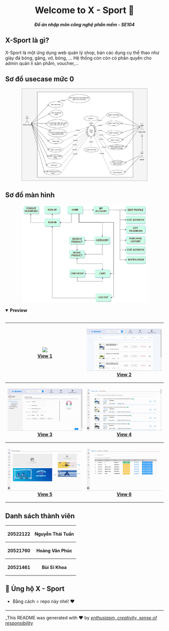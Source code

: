 <h1 align="center">Welcome to X - Sport 👋</h1>
<h5 align="center"> Đồ án nhập môn công nghệ phần mềm - SE104 </h5>

##  X-Sport là gì?
X-Sport là một ứng dụng web quản lý shop, bán các dụng cụ thể thao như giày đá bóng, găng, vớ, bóng, ... Hệ thống còn còn có phân quyền cho admin quản lí sản phẩm, voucher,...

##  Sơ đồ usecase mức 0
<p align="center">
  <img width="400" src="https://github.com/bskhoa/resource/blob/main/x-sport/img/01_usecase_level_0.png"/>
  
</p>

##  Sơ đồ màn hình
<p align="center">
  <img width="400" src="https://github.com/bskhoa/resource/blob/main/x-sport/img/02_sodolienketmanhinh.png"/>
  
</p>
<details open>
<summary><strong>Preview</strong></summary> <br>
<table style="width:100%">
<tr>
    <th> <p align="center">
       <img src="https://github.com/bskhoa/resource/blob/main/x-sport/gif/01.gif"><br>
       <a href="https://github.com/bskhoa/Clothnest">View 1</a>
    </p> </th>
    <th> <p align="center">
       <img src="https://github.com/bskhoa/resource/blob/main/x-sport/gif/02.gif"><br>
       <a href="https://github.com/bskhoa/Clothnest">View 2</a>
    </p> </th>
</tr>
<tr>
    <th> <p align="center">
       <img src="https://github.com/bskhoa/resource/blob/main/x-sport/gif/03.gif"><br>
       <a href="https://github.com/bskhoa/Clothnest">View 3</a>
    </p> </th>    
    <th> <p align="center">
       <img src="https://github.com/bskhoa/resource/blob/main/x-sport/gif/04.gif"><br>
       <a href="https://github.com/bskhoa/Clothnest">View 4</a>
    </p> </th>
 </tr>
 <tr>
    <th> <p align="center">
       <img src="https://github.com/bskhoa/resource/blob/main/x-sport/gif/05.gif"><br>
       <a href="https://github.com/bskhoa/Clothnest">View 5</a>
    </p> </th>    
    <th> <p align="center">
       <img src="https://github.com/bskhoa/resource/blob/main/x-sport/gif/06.gif"><br>
       <a href="https://github.com/bskhoa/Clothnest">View 6</a>
    </p> </th>
 </tr>
</table>
</details>

##  Danh sách thành viên
<table style="width:100%">
<tr>
    <th> <p align="center">
       20522122
    </p> </th>
    <th> <p align="center">
       Nguyễn Thái Tuấn
    </p> </th>
</tr>
<tr>
    <th> <p align="center">
       20521760
    </p> </th>
    <th> <p align="center">
       Hoàng Văn Phúc
    </p> </th>
</tr>
<tr>
    <th> <p align="center">
       20521461
    </p> </th>
    <th> <p align="center">
       Bùi Sĩ Khoa
    </p> </th>
</tr>

</table>

## 👊 Ủng hộ X - Sport
- Bằng cách ⭐️ repo này nhé! ❤️
---
_This README was generated with  ❤️  by _[enthusiasm, creativity, sense of responsibility](https://github.com/bskhoa/Website-X-Sport)_
